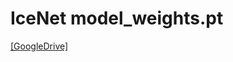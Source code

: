 # IceNet model_weights.pt
[[GoogleDrive]](https://drive.google.com/drive/folders/1GsWTF_Hs_-01FOTUPmeMvA2vcLX-SHO4)
